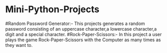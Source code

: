 # Mini-Python-Projects
#Random Password Generator:- This projects generates a random password consisting of an uppercase character,a lowercase character,a digit and a special character.
#Rock-Paper-Scissors:- In this project a user plays the game Rock-Paper-Scissors with the Computer as many times as they want to.
